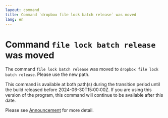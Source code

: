 ```yaml
---
layout: command
title: Command `dropbox file lock batch release` was moved
lang: en
---
```


# Command `file lock batch release` was moved

The command `file lock batch release` was moved to `dropbox file lock batch release`. Please use the new path.

This command is available at both path(s) during the transition period until the build released before 2024-06-30T15:00:00Z. If you are using this version of the program, this command will continue to be available after this date.

Please see [Announcement](https://github.com/watermint/toolbox/discussions/799) for more detail.


